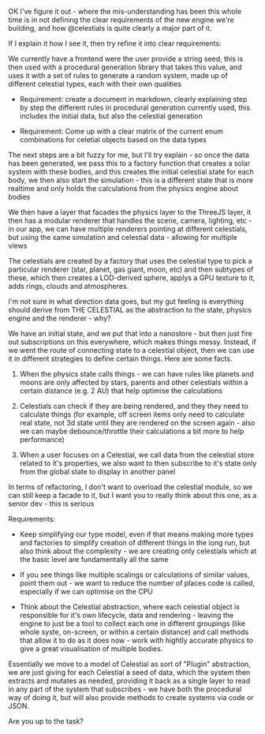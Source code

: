 OK I've figure it out - where the mis-understanding has been this whole time is in not defining the clear requirements of the new engine we're building, and how @celestials is quite clearly a major part of it.

If I explain it how I see it, then try refine it into clear requirements:

We currently have a frontend were the user provide a string seed, this is then used with a procedural generation library that takes this value, and uses it with a set of rules to generate a random system, made up of different celestial types, each with their own qualities

- Requirement: create a document in markdown, clearly explaining step by step the different rules in procedural generation currently used, this includes the initial data, but also the celestial generation

- Requirement: Come up with a clear matrix of the current enum combinations for celetial objects based on the data types

The next steps are a bit fuzzy for me, but I'll try explain - so once the data has been generated, we pass this to a factory function that creates a solar system with these bodies, and this creates the initial celestial state for each body, we then also start the simulation - this is a different state that is more realtime and only holds the calculations from the physics engine about bodies

We then have a layer that facades the physics layer to the ThreeJS layer, it then has a modular renderer that handles the scene, camera, lighting, etc - in our app, we can have multiple renderers pointing at different celestials, but using the same simulation and celestial data - allowing for multiple views

The celestials are created by a factory that uses the celestial type to pick a particular renderer (star, planet, gas giant, moon, etc) and then subtypes of these, which then creates a LOD-derived sphere, applys a GPU texture to it, adds rings, clouds and atmospheres.

I'm not sure in what direction data goes, but my gut feeling is everything should derive from THE CELESTIAL as the abstraction to the state, physics engine and the renderer - why?

We have an initial state, and we put that into a nanostore - but then just fire out subscriptions on this everywhere, which makes things messy.  Instead, if we went the route of connecting state to a celestial object, then we can use it in different strategies to define certain things.  Here are some facts.

1. When the physics state calls things - we can have rules like planets and moons are only affected by stars, parents and other celestials within a certain distance (e.g. 2 AU) that help optimise the calculations

2. Celestials can check if they are being rendered, and they they need to calculate things (for example, off screen items only need to calculate real state, not 3d state until they are rendered on the screen again - also we can maybe debounce/throttle their calculations a bit more to help performance)

3. When a user focuses on a Celestial, we call data from the celestial store related to it's properties, we also want to then subscribe to it's state only from the global state to display in another panel

In terms of refactoring, I don't want to overload the celestial module, so we can still keep a facade to it, but I want you to really think about this one, as a senior dev - this is serious


Requirements:

- Keep simplifying our type model, even if that means making more types and factories to simplify creation of different things in the long run, but also think about the complexity - we are creating only celestials which at the basic level are fundamentally all the same

- If you see things like multiple scalings or calculations of similar values, point them out - we want to reduce the number of places code is called, especially if we can optimise on the CPU

- Think about the Celestial abstraction, where each celestial object is responsible for it's own lifecycle, data and rendering - leaving the engine to just be a tool to collect each one in different groupings (like whole syste, on-screen, or within a certain distance) and call methods that allow it to do as it does now - work with hightly accurate physics to give a great visualisation of multiple bodies.

Essentially we move to a model of Celestial as sort of "Plugin" abstraction, we are just giving for each Celestial a seed of data, which the system then extracts and mutates as needed, providing it back as a single layer to read in any part of the system that subscribes - we have both the procedural way of doing it, but will also provide methods to create systems via code or JSON.

Are you up to the task?

